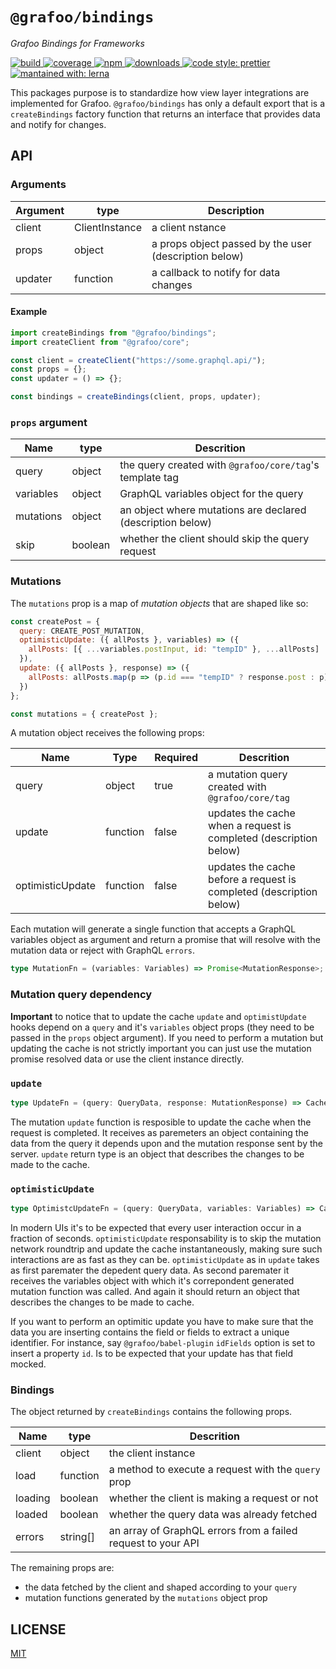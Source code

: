 # `@grafoo/bindings`

<p><i>Grafoo Bindings for Frameworks</i></p>

<p>
  <a href=https://circleci.com/gh/grafoojs/grafoo>
    <img
      src=https://img.shields.io/circleci/project/github/grafoojs/grafoo/master.svg?label=build
      alt=build
    />
  </a>
  <a href=https://codecov.io/github/grafoojs/grafoo>
    <img
      src=https://img.shields.io/codecov/c/github/grafoojs/grafoo/master.svg
      alt="coverage"
    />
  </a>
  <a href=https://www.npmjs.com/package/@grafoo/bindings>
    <img
      src=https://img.shields.io/npm/v/@grafoo/bindings.svg
      alt=npm
    >
  </a>
  <a href=https://www.npmjs.com/package/@grafoo/bindings>
    <img
      src=https://img.shields.io/npm/dm/@grafoo/bindings.svg
      alt=downloads
    >
  </a>
  <a href=https://prettier.io>
    <img
      src=https://img.shields.io/badge/code_style-prettier-ff69b4.svg
      alt="code style: prettier"
    />
  </a>
  <a href=https://lernajs.io>
    <img
      src=https://img.shields.io/badge/maintained%20with-lerna-cc00ff.svg
      alt="mantained with: lerna"
    />
  </a>
</p>

This packages purpose is to standardize how view layer integrations are implemented for Grafoo. `@grafoo/bindings` has only a default export that is a `createBindings` factory function that returns an interface that provides data and notify for changes.

## API

### Arguments

| Argument | type           | Description                                           |
| -------- | -------------- | ----------------------------------------------------- |
| client   | ClientInstance | a client nstance                                      |
| props    | object         | a props object passed by the user (description below) |
| updater  | function       | a callback to notify for data changes                 |

#### Example

```js
import createBindings from "@grafoo/bindings";
import createClient from "@grafoo/core";

const client = createClient("https://some.graphql.api/");
const props = {};
const updater = () => {};

const bindings = createBindings(client, props, updater);
```

### `props` argument

| Name      | type    | Descrition                                                 |
| --------- | ------- | ---------------------------------------------------------- |
| query     | object  | the query created with `@grafoo/core/tag`'s template tag   |
| variables | object  | GraphQL variables object for the query                     |
| mutations | object  | an object where mutations are declared (description below) |
| skip      | boolean | whether the client should skip the query request           |

### Mutations

The `mutations` prop is a map of _mutation objects_ that are shaped like so:

```js
const createPost = {
  query: CREATE_POST_MUTATION,
  optimisticUpdate: ({ allPosts }, variables) => ({
    allPosts: [{ ...variables.postInput, id: "tempID" }, ...allPosts]
  }),
  update: ({ allPosts }, response) => ({
    allPosts: allPosts.map(p => (p.id === "tempID" ? response.post : p))
  })
};

const mutations = { createPost };
```

A mutation object receives the following props:

| Name             | Type     | Required | Descrition                                                          |
| ---------------- | -------- | -------- | ------------------------------------------------------------------- |
| query            | object   | true     | a mutation query created with `@grafoo/core/tag`                    |
| update           | function | false    | updates the cache when a request is completed (description below)   |
| optimisticUpdate | function | false    | updates the cache before a request is completed (description below) |

Each mutation will generate a single function that accepts a GraphQL variables object as argument and return a promise that will resolve with the mutation data or reject with GraphQL `errors`.

```ts
type MutationFn = (variables: Variables) => Promise<MutationResponse>;
```

### Mutation query dependency

**Important** to notice that to update the cache `update` and `optimistUpdate` hooks depend on a `query` and it's `variables` object props (they need to be passed in the `props` object argument). If you need to perform a mutation but updating the cache is not strictly important you can just use the mutation promise resolved data or use the client instance directly.

### `update`

```ts
type UpdateFn = (query: QueryData, response: MutationResponse) => CacheUpdate;
```

The mutation `update` function is resposible to update the cache when the request is completed. It receives as paremeters an object containing the data from the query it depends upon and the mutation response sent by the server. `update` return type is an object that describes the changes to be made to the cache.

### `optimisticUpdate`

```ts
type OptimistcUpdateFn = (query: QueryData, variables: Variables) => CacheUpdate;
```

In modern UIs it's to be expected that every user interaction occur in a fraction of seconds. `optimisticUpdate` responsability is to skip the mutation network roundtrip and update the cache instantaneously, making sure such interactions are as fast as they can be. `optimisticUpdate` as in `update` takes as first paremater the depedent query data. As second paremater it receives the variables object with which it's correpondent generated mutation function was called. And again it should return an object that describes the changes to be made to cache.

If you want to perform an optimitic update you have to make sure that the data you are inserting contains the field or fields to extract a unique identifier. For instance, say `@grafoo/babel-plugin` `idFields` option is set to insert a property `id`. Is to be expected that your update has that field mocked.

### Bindings

The object returned by `createBindings` contains the following props.

| Name    | type     | Descrition                                                   |
| ------- | -------- | ------------------------------------------------------------ |
| client  | object   | the client instance                                          |
| load    | function | a method to execute a request with the `query` prop          |
| loading | boolean  | whether the client is making a request or not                |
| loaded  | boolean  | whether the query data was already fetched                   |
| errors  | string[] | an array of GraphQL errors from a failed request to your API |

The remaining props are:

- the data fetched by the client and shaped according to your `query`
- mutation functions generated by the `mutations` object prop

## LICENSE

[MIT](https://github.com/grafoojs/grafoo/blob/master/LICENSE)
